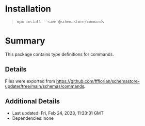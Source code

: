 # Installation
> `npm install --save @schemastore/commands`

# Summary
This package contains type definitions for commands.

## Details
Files were exported from https://github.com/ffflorian/schemastore-updater/tree/main/schemas/commands.

## Additional Details
* Last updated: Fri, Feb 24, 2023, 11:23:31 GMT
* Dependencies: none
